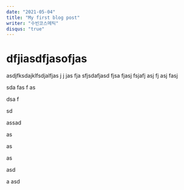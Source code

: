 ```yaml
---
date: "2021-05-04"
title: "My first blog post"
writer: "수빈코스메틱"
disqus: "true"
---
```


# dfjiasdfjasofjas


asdjfksdajklfsdjalfjas
j
j
jas
fja
sfjsdafjasd
fjsa
fjasj
fsjafj
asj
fj
asj
fasj



sda
fas
f
as


dsa
f

sd


assad

as


as


as


asd

a
asd
